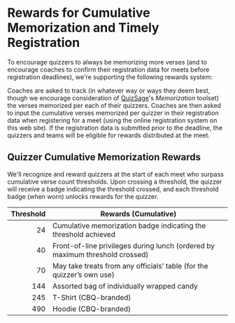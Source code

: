 # Rewards for Cumulative Memorization and Timely Registration

To encourage quizzers to always be memorizing more verses (and to encourage coaches to confirm their registration data for meets before registration deadlines), we're supporting the following rewards system:

Coaches are asked to track (in whatever way or ways they deem best, though we encourage consideration of [QuizSage](https://quizsage.org)'s _Memorization_ toolset) the verses memorized per each of their quizzers. Coaches are then asked to input the cumulative verses memorized per quizzer in their registration data when registering for a meet (using the online registration system on this web site). If the registration data is submitted prior to the deadline, the quizzers and teams will be eligible for rewards distributed at the meet.

## Quizzer Cumulative Memorization Rewards

We'll recognize and reward quizzers at the start of each meet who surpass cumulative verse count thresholds. Upon crossing a threshold, the quizzer will receive a badge indicating the threshold crossed, and each threshold badge (when worn) unlocks rewards for the quizzer.

| Threshold | Rewards (Cumulative)                                                         |
| ---------:| ---------------------------------------------------------------------------- |
|        24 | Cumulative memorization badge indicating the threshold achieved              |
|        40 | Front-of-line privileges during lunch (ordered by maximum threshold crossed) |
|        70 | May take treats from any officials’ table (for the quizzer’s own use)        |
|       144 | Assorted bag of individually wrapped candy                                   |
|       245 | T-Shirt (CBQ-branded)                                                        |
|       490 | Hoodie (CBQ-branded)                                                         |

